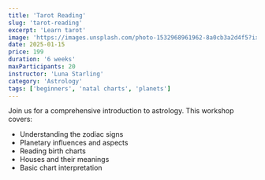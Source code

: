 ```yaml
---
title: 'Tarot Reading'
slug: 'tarot-reading'
excerpt: 'Learn tarot'
image: 'https://images.unsplash.com/photo-1532968961962-8a0cb3a2d4f5?ixlib=rb-4.0.3&auto=format&fit=crop&w=1950&q=80'
date: 2025-01-15
price: 199
duration: '6 weeks'
maxParticipants: 20
instructor: 'Luna Starling'
category: 'Astrology'
tags: ['beginners', 'natal charts', 'planets']
---
```


Join us for a comprehensive introduction to astrology. This workshop covers:

- Understanding the zodiac signs
- Planetary influences and aspects
- Reading birth charts
- Houses and their meanings
- Basic chart interpretation
